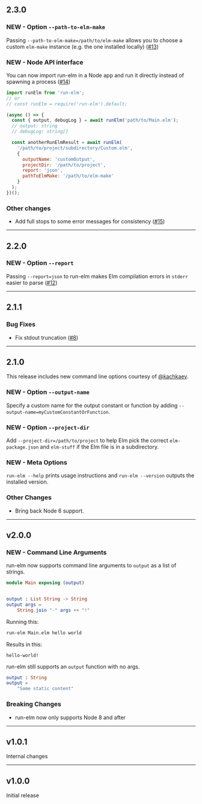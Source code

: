 ## 2.3.0

### NEW - Option `--path-to-elm-make`

Passing `--path-to-elm-make=/path/to/elm-make` allows you to choose a custom `elm-make` instance (e.g. the one installed locally) ([#13](https://github.com/jfairbank/run-elm/pull/13))

### NEW - Node API interface

You can now import run-elm in a Node app and run it directly instead of spawning a process ([#14](https://github.com/jfairbank/run-elm/pull/14))

```js
import runElm from 'run-elm';
// or
// const runElm = require('run-elm').default;

(async () => {
  const { output, debugLog } = await runElm('path/to/Main.elm');
  // output: string
  // debugLog: string[]

  const anotherRunElmResult = await runElm(
    '/path/to/project/subdirectory/Custom.elm',
    {
      outputName: 'customOutput',
      projectDir: '/path/to/project',
      report: 'json',
      pathToElmMake: '/path/to/elm-make'
    }
  );
})();
```

### Other changes

* Add full stops to some error messages for consistency ([#15](https://github.com/jfairbank/run-elm/pull/15))

---

## 2.2.0

### NEW - Option `--report`

Passing `--report=json` to run-elm makes Elm compilation errors in `stderr` easier to parse ([#12](https://github.com/jfairbank/run-elm/pull/12))

---

## 2.1.1

### Bug Fixes

* Fix stdout truncation ([#8](https://github.com/jfairbank/run-elm/pull/8))

---

## 2.1.0

This release includes new command line options courtesy of [@kachkaev](https://github.com/kachkaev).

### NEW - Option `--output-name`

Specify a custom name for the output constant or function by adding `--output-name=myCustomConstantOrFunction`.

### NEW - Option `--project-dir`

Add `--project-dir=/path/to/project` to help Elm pick the correct `elm-package.json` and `elm-stuff` if the Elm file is in a subdirectory.

### NEW - Meta Options

`run-elm --help` prints usage instructions and `run-elm --version` outputs the installed version.

### Other Changes

* Bring back Node 6 support.

---

## v2.0.0

### NEW - Command Line Arguments

run-elm now supports command line arguments to `output` as a list of strings.

```elm
module Main exposing (output)


output : List String -> String
output args =
    String.join "-" args ++ "!"
```

Running this:

```bash
run-elm Main.elm hello world
```

Results in this:

```
hello-world!
```

run-elm still supports an `output` function with no args.

```elm
output : String
output =
    "Some static content"
```

### Breaking Changes

* run-elm now only supports Node 8 and after

---

## v1.0.1

Internal changes

---

## v1.0.0

Initial release
